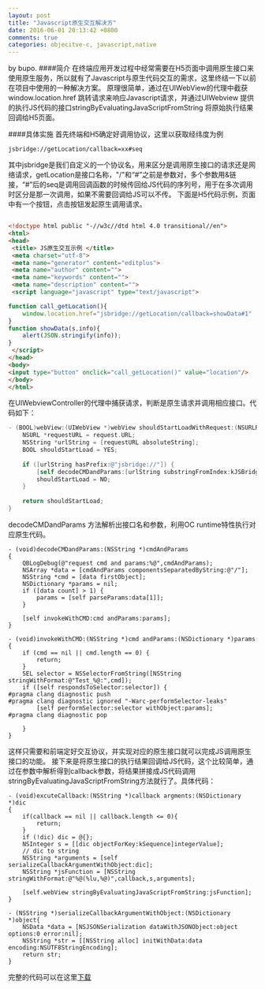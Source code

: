```yaml
---
layout: post
title: "Javascript原生交互解决方"
date: 2016-06-01 20:13:42 +0800
comments: true
categories: objecitve-c, javascript,native
---
```

by bupo.
####简介
在终端应用开发过程中经常需要在H5页面中调用原生接口来使用原生服务，所以就有了Javascript与原生代码交互的需求，这里终结一下以前在项目中使用的一种解决方案。
原理很简单，通过在UIWebView的代理中截获window.location.href 跳转请求来响应Javascript请求，并通过UIWebview 提供的执行JS代码的接口stringByEvaluatingJavaScriptFromString 将原始执行结果回调给H5页面。
<!-- more -->
####具体实施
首先终端和H5确定好调用协议，这里以获取经纬度为例

	jsbridge://getLocation/callback=xx#seq
其中jsbridge是我们自定义的一个协议名，用来区分是调用原生接口的请求还是网络请求，getLocation是接口名称，"/"和“#”之前是参数对，多个参数用&链接，“#”后的seq是调用回调函数的时候传回给JS代码的序列号，用于在多次调用时区分是那一次调用，如果不需要回调给JS可以不传。
下面是H5代码示例，页面中有一个按钮，点击按钮发起原生调用请求。
	
```html

<!doctype html public "-//w3c//dtd html 4.0 transitional//en">
<html>
<head>
 <title> JS原生交互示例 </title>
 <meta charset="utf-8">
 <meta name="generator" content="editplus">
 <meta name="author" content="">
 <meta name="keywords" content="">
 <meta name="description" content="">
 <script language="javascript" type="text/javascript">

function call_getLocation(){
	window.location.href="jsbridge://getLocation/callback=showData#1"
}
function showData(s,info){
	alert(JSON.stringify(info));
}
 </script>
</head>
<body>
<input type="button" onclick="call_getLocation()" value="location"/>
</body>
</html>
```

在UIWebviewController的代理中捕获请求，判断是原生请求并调用相应接口。代码如下：
```objectivec
- (BOOL)webView:(UIWebView *)webView shouldStartLoadWithRequest:(NSURLRequest *)request navigationType:(UIWebViewNavigationType)navigationType {
    NSURL *requestURL = request.URL;
    NSString *urlString = [requestURL absoluteString];
    BOOL shouldStartLoad = YES;
    
    if ([urlString hasPrefix:@"jsbridge://"]) {
        [self decodeCMDandParams:[urlString substringFromIndex:kJSBridgePre.length]];
        shouldStartLoad = NO;
    }
    
    return shouldStartLoad;
}
```

decodeCMDandParams 方法解析出接口名和参数，利用OC runtime特性执行对应原生代码。

```
- (void)decodeCMDandParams:(NSString *)cmdAndParams
{
    QBLogDebug(@"request cmd and params:%@",cmdAndParams);
    NSArray *data = [cmdAndParams componentsSeparatedByString:@"/"];
    NSString *cmd = [data firstObject];
    NSDictionary *params = nil;
    if ([data count] > 1) {
        params = [self parseParams:data[1]];
    }
    
    [self invokeWithCMD:cmd andParams:params];
}

- (void)invokeWithCMD:(NSString *)cmd andParams:(NSDictionary *)params
{
    if (cmd == nil || cmd.length == 0) {
        return;
    }
    SEL selector = NSSelectorFromString([NSString stringWithFormat:@"Test_%@:",cmd]);
    if ([self respondsToSelector:selector]) {
#pragma clang diagnostic push
#pragma clang diagnostic ignored "-Warc-performSelector-leaks"
        [self performSelector:selector withObject:params];
#pragma clang diagnostic pop
        
    }
}
```
这样只需要和前端定好交互协议，并实现对应的原生接口就可以完成JS调用原生接口的功能。
接下来是将原生接口的执行结果回调给JS代码，这个比较简单，通过在参数中解析得到callback参数，将结果拼接成JS代码调用stringByEvaluatingJavaScriptFromString方法就行了。具体代码：
```
- (void)excuteCallback:(NSString *)callback argments:(NSDictionary *)dic
{
    if(callback == nil || callback.length <= 0){
        return;
    }
    if (!dic) dic = @{};
    NSInteger s = [[dic objectForKey:kSequence]integerValue];
    // dic to string
    NSString *arguments = [self serializeCallbackArgumentWithObject:dic];
    NSString *jsFunction = [NSString stringWithFormat:@"%@(%lu,%@)",callback,s,arguments];

    [self.webView stringByEvaluatingJavaScriptFromString:jsFunction];
}

- (NSString *)serializeCallbackArgumentWithObject:(NSDictionary *)object{
    NSData *data = [NSJSONSerialization dataWithJSONObject:object options:0 error:nil];
    NSString *str = [[NSString alloc] initWithData:data encoding:NSUTF8StringEncoding];
    return str;
}
```

完整的代码可以在这里[下载](https://github.com/bupojung/BPJSNativeInteract)